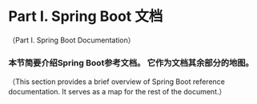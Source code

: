 # Part I. Spring Boot 文档
（Part I. Spring Boot Documentation）

### 本节简要介绍Spring Boot参考文档。 它作为文档其余部分的地图。
（This section provides a brief overview of Spring Boot reference documentation. It serves as a map for the rest of the document.）
